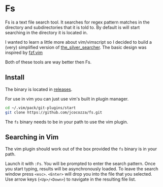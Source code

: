 # Fs

Fs is a text file search tool. It searches for regex pattern matches in the directory and subdirectories that it is told to.
By default is will start searching in the directory it is located in.

I wanted to learn a little more about vim/vimscript so I decided to build a (very) simplified version of [the_silver_searcher](https://github.com/ggreer/the_silver_searcher).
The basic design was inspired by [fzf.vim](https://github.com/junegunn/fzf.vim)

Both of these tools are way better then Fs.

## Install

The binary is located in [releases](https://github.com/jcocozza/fs/releases).

For use in vim you can just use vim's built in plugin manager.
```bash
cd ~/.vim/pack/git-plugins/start
git clone https://github.com/jcocozza/fs.git
```
The `fs` binary needs to be in your path to use the vim plugin.

## Searching in Vim
The vim plugin should work out of the box provided the `fs` binary is in your path.

Launch it with `:Fs`.
You will be prompted to enter the search pattern. Once you start typing, results will be asynchronously loaded.
To leave the search window press `<esc>`.
`<Enter>` will drop you into the file that you selected.
Use arrow keys (`<Up>/<Down>`) to navigate in the resulting file list.
